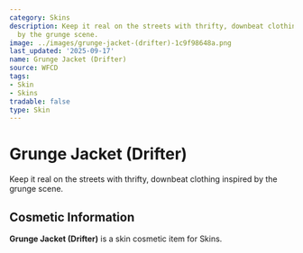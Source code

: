```yaml
---
category: Skins
description: Keep it real on the streets with thrifty, downbeat clothing inspired
  by the grunge scene.
image: ../images/grunge-jacket-(drifter)-1c9f98648a.png
last_updated: '2025-09-17'
name: Grunge Jacket (Drifter)
source: WFCD
tags:
- Skin
- Skins
tradable: false
type: Skin
---
```


# Grunge Jacket (Drifter)

Keep it real on the streets with thrifty, downbeat clothing inspired by the grunge scene.

## Cosmetic Information

**Grunge Jacket (Drifter)** is a skin cosmetic item for Skins.

